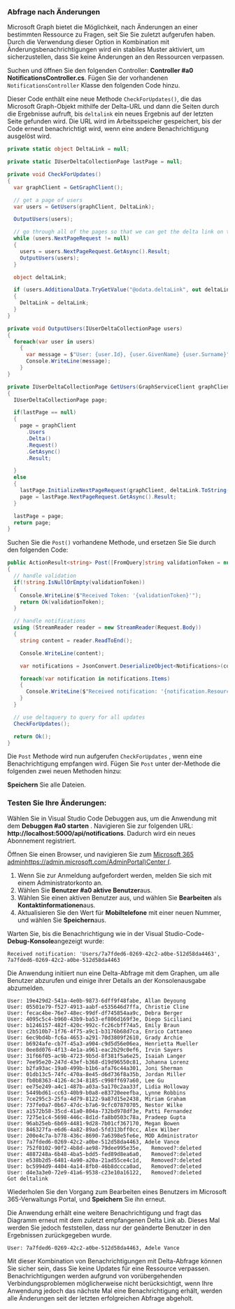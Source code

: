<!-- markdownlint-disable MD002 MD041 -->

### <a name="query-for-changes"></a>Abfrage nach Änderungen

Microsoft Graph bietet die Möglichkeit, nach Änderungen an einer bestimmten Ressource zu Fragen, seit Sie Sie zuletzt aufgerufen haben. Durch die Verwendung dieser Option in Kombination mit Änderungsbenachrichtigungen wird ein stabiles Muster aktiviert, um sicherzustellen, dass Sie keine Änderungen an den Ressourcen verpassen.

Suchen und öffnen Sie den folgenden Controller: **Controller #a0 NotificationsController.cs**.
Fügen Sie der vorhandenen `NotificationsController` Klasse den folgenden Code hinzu.

Dieser Code enthält eine neue Methode `CheckForUpdates()`, die das Microsoft Graph-Objekt mithilfe der Delta-URL und dann die Seiten durch die Ergebnisse aufruft, bis `deltalink` ein neues Ergebnis auf der letzten Seite gefunden wird. Die URL wird im Arbeitsspeicher gespeichert, bis der Code erneut benachrichtigt wird, wenn eine andere Benachrichtigung ausgelöst wird.

```csharp
private static object DeltaLink = null;

private static IUserDeltaCollectionPage lastPage = null;

private void CheckForUpdates()
{
  var graphClient = GetGraphClient();

  // get a page of users
  var users = GetUsers(graphClient, DeltaLink);

  OutputUsers(users);

  // go through all of the pages so that we can get the delta link on the last page.
  while (users.NextPageRequest != null)
  {
    users = users.NextPageRequest.GetAsync().Result;
    OutputUsers(users);
  }

  object deltaLink;

  if (users.AdditionalData.TryGetValue("@odata.deltaLink", out deltaLink))
  {
    DeltaLink = deltaLink;
  }
}

private void OutputUsers(IUserDeltaCollectionPage users)
{
  foreach(var user in users)
    {
      var message = $"User: {user.Id}, {user.GivenName} {user.Surname}";
      Console.WriteLine(message);
    }
}

private IUserDeltaCollectionPage GetUsers(GraphServiceClient graphClient, object deltaLink)
{
  IUserDeltaCollectionPage page;

  if(lastPage == null)
  {
    page = graphClient
      .Users
      .Delta()
      .Request()
      .GetAsync()
      .Result;

  }
  else
  {
    lastPage.InitializeNextPageRequest(graphClient, deltaLink.ToString());
    page = lastPage.NextPageRequest.GetAsync().Result;
  }

  lastPage = page;
  return page;
}
```

Suchen Sie die `Post()` vorhandene Methode, und ersetzen Sie Sie durch den folgenden Code:

```csharp
public ActionResult<string> Post([FromQuery]string validationToken = null)
{
  // handle validation
  if(!string.IsNullOrEmpty(validationToken))
  {
    Console.WriteLine($"Received Token: '{validationToken}'");
    return Ok(validationToken);
  }

  // handle notifications
  using (StreamReader reader = new StreamReader(Request.Body))
  {
    string content = reader.ReadToEnd();

    Console.WriteLine(content);

    var notifications = JsonConvert.DeserializeObject<Notifications>(content);

    foreach(var notification in notifications.Items)
    {
      Console.WriteLine($"Received notification: '{notification.Resource}', {notification.ResourceData?.Id}");
    }
  }

  // use deltaquery to query for all updates
  CheckForUpdates();

  return Ok();
}
```

Die `Post` Methode wird nun aufgerufen `CheckForUpdates` , wenn eine Benachrichtigung empfangen wird. Fügen Sie `Post` unter der-Methode die folgenden zwei neuen Methoden hinzu:

**Speichern** Sie alle Dateien.

### <a name="test-your-changes"></a>Testen Sie Ihre Änderungen:

Wählen Sie in Visual Studio Code Debuggen aus, um die Anwendung mit dem **Debuggen #a0 starten** .
Navigieren Sie zur folgenden URL: **http://localhost:5000/api/notifications**. Dadurch wird ein neues Abonnement registriert.

Öffnen Sie einen Browser, und navigieren Sie zum [Microsoft 365 adminhttps://admin.microsoft.com/AdminPortal)Center (](https://admin.microsoft.com/AdminPortal).

1. Wenn Sie zur Anmeldung aufgefordert werden, melden Sie sich mit einem Administratorkonto an.
1. Wählen Sie **Benutzer #a0 aktive Benutzer**aus. 
1. Wählen Sie einen aktiven Benutzer aus, und wählen Sie **Bearbeiten** als **Kontaktinformationen**aus. 
1. Aktualisieren Sie den Wert für **Mobiltelefone** mit einer neuen Nummer, und wählen Sie **Speichern**aus.

Warten Sie, bis die Benachrichtigung wie in der Visual Studio-Code- **Debug-Konsole**angezeigt wurde:

```shell
Received notification: 'Users/7a7fded6-0269-42c2-a0be-512d58da4463', 7a7fded6-0269-42c2-a0be-512d58da4463
```

Die Anwendung initiiert nun eine Delta-Abfrage mit dem Graphen, um alle Benutzer abzurufen und einige ihrer Details an der Konsolenausgabe abzumelden.

```shell
User: 19e429d2-541a-4e0b-9873-6dff9f48fabe, Allan Deyoung
User: 05501e79-f527-4913-aabf-e535646d7ffa, Christie Cline
User: fecac4be-76e7-48ec-99df-df745854aa9c, Debra Berger
User: 4095c5c4-b960-43b9-ba53-ef806d169f3e, Diego Siciliani
User: b1246157-482f-420c-992c-fc26cbff74a5, Emily Braun
User: c2b510b7-1f76-4f75-a9c1-b3176b68d7ca, Enrico Cattaneo
User: 6ec9bd4b-fc6a-4653-a291-70d3809f2610, Grady Archie
User: b6924afe-cb7f-45a3-a904-c9d5d56e06ea, Henrietta Mueller
User: 0ee8d076-4f13-4e1a-a961-eac2b29c0ef6, Irvin Sayers
User: 31f66f05-ac9b-4723-9b5d-8f381f5a6e25, Isaiah Langer
User: 7ee95e20-247d-43ef-b368-d19d96550c81, Johanna Lorenz
User: b2fa93ac-19a0-499b-b1b6-afa76c44a301, Joni Sherman
User: 01db13c5-74fc-470a-8e45-d6d736f8a35b, Jordan Miller
User: fb0b8363-4126-4c34-8185-c998ff697a60, Lee Gu
User: ee75e249-a4c1-487b-a03a-5a170c2aa33f, Lidia Holloway
User: 5449bd61-cc63-40b9-b0a8-e83720eeefba, Lynne Robbins
User: 7ce295c3-25fa-4d79-8122-9a87d15e2438, Miriam Graham
User: 737fe0a7-0b67-47dc-b7a6-9cfc07870705, Nestor Wilke
User: a1572b58-35cd-41a0-804a-732bd978df3e, Patti Fernandez
User: 7275e1c4-5698-446c-8d1d-fa8b0503c78a, Pradeep Gupta
User: 96ab25eb-6b69-4481-9d28-7b01cf367170, Megan Bowen
User: 846327fa-e6d6-4a82-89ad-5fd313bff0cc, Alex Wilber
User: 200e4c7a-b778-436c-8690-7a6398e5fe6e, MOD Administrator
User: 7a7fded6-0269-42c2-a0be-512d58da4463, Adele Vance
User: 752f0102-90f2-4b8d-ae98-79dee995e35e,   Removed?:deleted
User: 4887248a-6b48-4ba5-bdd5-fed89d8ea6a0,   Removed?:deleted
User: e538b2d5-6481-4a90-a20a-21ad55ce4c1d,   Removed?:deleted
User: bc5994d9-4404-4a14-8fb0-46b8dccca0ad,   Removed?:deleted
User: d4e3a3e0-72e9-41a6-9538-c23e10a16122,   Removed?:deleted
Got deltalink
```

Wiederholen Sie den Vorgang zum Bearbeiten eines Benutzers im Microsoft 365-Verwaltungs Portal, und **Speichern** Sie ihn erneut.

Die Anwendung erhält eine weitere Benachrichtigung und fragt das Diagramm erneut mit dem zuletzt empfangenen Delta Link ab. Dieses Mal werden Sie jedoch feststellen, dass nur der geänderte Benutzer in den Ergebnissen zurückgegeben wurde.

```shell
User: 7a7fded6-0269-42c2-a0be-512d58da4463, Adele Vance
```

Mit dieser Kombination von Benachrichtigungen mit Delta-Abfrage können Sie sicher sein, dass Sie keine Updates für eine Ressource verpassen. Benachrichtigungen werden aufgrund von vorübergehenden Verbindungsproblemen möglicherweise nicht berücksichtigt, wenn Ihre Anwendung jedoch das nächste Mal eine Benachrichtigung erhält, werden alle Änderungen seit der letzten erfolgreichen Abfrage abgeholt.

